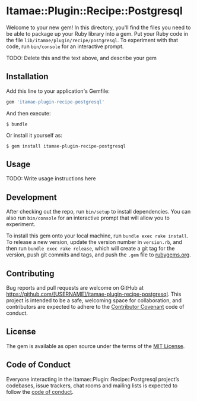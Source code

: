# Itamae::Plugin::Recipe::Postgresql

Welcome to your new gem! In this directory, you'll find the files you need to be able to package up your Ruby library into a gem. Put your Ruby code in the file `lib/itamae/plugin/recipe/postgresql`. To experiment with that code, run `bin/console` for an interactive prompt.

TODO: Delete this and the text above, and describe your gem

## Installation

Add this line to your application's Gemfile:

```ruby
gem 'itamae-plugin-recipe-postgresql'
```

And then execute:

    $ bundle

Or install it yourself as:

    $ gem install itamae-plugin-recipe-postgresql

## Usage

TODO: Write usage instructions here

## Development

After checking out the repo, run `bin/setup` to install dependencies. You can also run `bin/console` for an interactive prompt that will allow you to experiment.

To install this gem onto your local machine, run `bundle exec rake install`. To release a new version, update the version number in `version.rb`, and then run `bundle exec rake release`, which will create a git tag for the version, push git commits and tags, and push the `.gem` file to [rubygems.org](https://rubygems.org).

## Contributing

Bug reports and pull requests are welcome on GitHub at https://github.com/[USERNAME]/itamae-plugin-recipe-postgresql. This project is intended to be a safe, welcoming space for collaboration, and contributors are expected to adhere to the [Contributor Covenant](http://contributor-covenant.org) code of conduct.

## License

The gem is available as open source under the terms of the [MIT License](https://opensource.org/licenses/MIT).

## Code of Conduct

Everyone interacting in the Itamae::Plugin::Recipe::Postgresql project’s codebases, issue trackers, chat rooms and mailing lists is expected to follow the [code of conduct](https://github.com/[USERNAME]/itamae-plugin-recipe-postgresql/blob/master/CODE_OF_CONDUCT.md).
